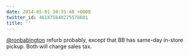```yaml
---
date: 2014-05-01 10:31:48 +0000
twitter_id: 461875640275578881
title: ''
---
```


<!-- Tweet at https://twitter.com/statuses/461875294459408384 is either deleted or protected. -->

[@ronbabington](https://twitter.com/ronbabington) refurb probably, except that BB has same-day in-store pickup. Both will charge sales tax.
